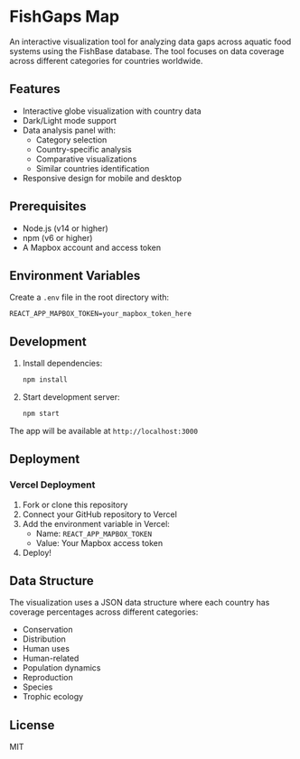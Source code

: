 # FishGaps Map

An interactive visualization tool for analyzing data gaps across aquatic food systems using the FishBase database. The tool focuses on data coverage across different categories for countries worldwide.

## Features

- Interactive globe visualization with country data
- Dark/Light mode support
- Data analysis panel with:
  - Category selection
  - Country-specific analysis
  - Comparative visualizations
  - Similar countries identification
- Responsive design for mobile and desktop

## Prerequisites

- Node.js (v14 or higher)
- npm (v6 or higher)
- A Mapbox account and access token

## Environment Variables

Create a `.env` file in the root directory with:

```
REACT_APP_MAPBOX_TOKEN=your_mapbox_token_here
```

## Development

1. Install dependencies:
   ```bash
   npm install
   ```

2. Start development server:
   ```bash
   npm start
   ```

The app will be available at `http://localhost:3000`

## Deployment

### Vercel Deployment

1. Fork or clone this repository
2. Connect your GitHub repository to Vercel
3. Add the environment variable in Vercel:
   - Name: `REACT_APP_MAPBOX_TOKEN`
   - Value: Your Mapbox access token
4. Deploy!

## Data Structure

The visualization uses a JSON data structure where each country has coverage percentages across different categories:

- Conservation
- Distribution
- Human uses
- Human-related
- Population dynamics
- Reproduction
- Species
- Trophic ecology

## License

MIT
